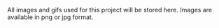 All images and gifs used for this project will be stored here. 
Images are available in png or jpg format. 
